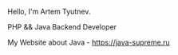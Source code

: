 Hello, I'm Artem Tyutnev.

PHP && Java Backend Developer 

My Website about Java - https://java-supreme.ru
